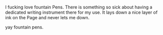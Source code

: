 I fucking love fountain Pens.  There is something so sick about having a dedicated writing instrument there for my use.  It lays down a nice layer of ink on the Page and never lets me down.  

yay fountain pens.  
